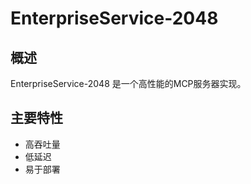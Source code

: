 # EnterpriseService-2048

## 概述

EnterpriseService-2048 是一个高性能的MCP服务器实现。

## 主要特性

- 高吞吐量
- 低延迟
- 易于部署
